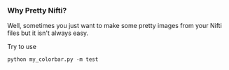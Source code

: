### Why Pretty Nifti?
Well, sometimes you just want to make some pretty images from your Nifti files but it isn't always easy.

Try to use
```
python my_colorbar.py -m test
```
